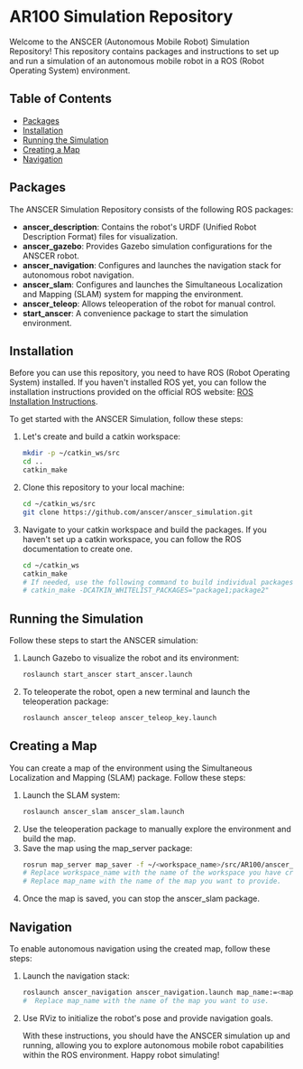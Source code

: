 # AR100 Simulation Repository

Welcome to the ANSCER (Autonomous Mobile Robot) Simulation Repository! This repository contains packages and instructions to set up and run a simulation of an autonomous mobile robot in a ROS (Robot Operating System) environment.

## Table of Contents
- [Packages](#packages)
- [Installation](#installation)
- [Running the Simulation](#running-the-simulation)
- [Creating a Map](#creating-a-map)
- [Navigation](#navigation)

## Packages
The ANSCER Simulation Repository consists of the following ROS packages:
- **anscer_description**: Contains the robot's URDF (Unified Robot Description Format) files for visualization.
- **anscer_gazebo**: Provides Gazebo simulation configurations for the ANSCER robot.
- **anscer_navigation**: Configures and launches the navigation stack for autonomous robot navigation.
- **anscer_slam**: Configures and launches the Simultaneous Localization and Mapping (SLAM) system for mapping the environment.
- **anscer_teleop**: Allows teleoperation of the robot for manual control.
- **start_anscer**: A convenience package to start the simulation environment.

## Installation
Before you can use this repository, you need to have ROS (Robot Operating System) installed. If you haven't installed ROS yet, you can follow the installation instructions provided on the official ROS website: [ROS Installation Instructions](http://wiki.ros.org/Installation).

To get started with the ANSCER Simulation, follow these steps:

1. Let's create and build a catkin workspace:
    ```bash
    mkdir -p ~/catkin_ws/src
    cd ..
    catkin_make
3. Clone this repository to your local machine:
    ```bash
    cd ~/catkin_ws/src
    git clone https://github.com/anscer/anscer_simulation.git
4. Navigate to your catkin workspace and build the packages. If you haven't set up a catkin workspace, you can follow the ROS documentation to create one.
    ```bash
    cd ~/catkin_ws
    catkin_make
    # If needed, use the following command to build individual packages
    # catkin_make -DCATKIN_WHITELIST_PACKAGES="package1;package2"

## Running the Simulation
Follow these steps to start the ANSCER simulation:

1. Launch Gazebo to visualize the robot and its environment:
    ```bash
    roslaunch start_anscer start_anscer.launch
2. To teleoperate the robot, open a new terminal and launch the teleoperation package:
    ```bash
    roslaunch anscer_teleop anscer_teleop_key.launch

## Creating a Map
You can create a map of the environment using the Simultaneous Localization and Mapping (SLAM) package. Follow these steps:

1. Launch the SLAM system:
    ```bash
    roslaunch anscer_slam anscer_slam.launch
2. Use the teleoperation package to manually explore the environment and build the map.
3. Save the map using the map_server package:
    ```bash
    rosrun map_server map_saver -f ~/<workspace_name>/src/AR100/anscer_navigation/maps/<map_name>
    # Replace workspace_name with the name of the workspace you have created.
    # Replace map_name with the name of the map you want to provide.
4. Once the map is saved, you can stop the anscer_slam package.

## Navigation
To enable autonomous navigation using the created map, follow these steps:

1. Launch the navigation stack:
    ```bash
    roslaunch anscer_navigation anscer_navigation.launch map_name:=<map_name>
    #  Replace map_name with the name of the map you want to use.
2. Use RViz to initialize the robot's pose and provide navigation goals.

    With these instructions, you should have the ANSCER simulation up and running, allowing you to explore autonomous mobile robot capabilities within the ROS environment. Happy robot simulating!
